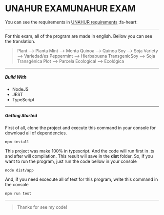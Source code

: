# UNAHUR EXAMUNAHUR EXAM

You can see the requirements in [UNAHUR requirements](https://github.com/obj1-unahur-2021s1/semillasRecuperatorio/blob/master/README.md "UNAHUR requirements") :fa-heart:

---

For this exam, all of the program are made in english. Bellow you can see the translation.

> Plant --> Planta
> Mint --> Menta
> Quinoa --> Quinoa
> Soy --> Soja
> Variety --> Variedad/es
> Peppermint --> Hierbabuena
> TransgenicSoy --> Soja Transgénica
> Plot --> Parcela
> Ecological --> Ecológica

---

##### Build With

- NodeJS
- JEST
- TypeScript

---

##### Getting Started

First of all, clone the project and execute this command in your console for download all of dependencies.

`npm install`

This project was make 100% in typescript. And the code will run first in .ts and after will compilation. This result will save in the **dist** folder.
So, if you want to run the program, just run the code bellow in your console

`node dist/app`

And, if you need excecute all of test for this program, write this command in the console

`npm run test`

---

> Thanks for see my code!
